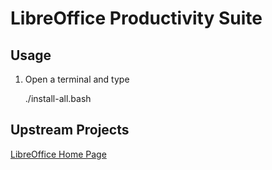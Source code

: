 # LibreOffice Productivity Suite

## Usage

1. Open a terminal and type

	./install-all.bash

## Upstream Projects
[LibreOffice Home Page](https://www.libreoffice.org/#0)

